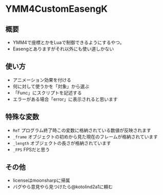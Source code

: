 # YMM4CustomEasengK

## 概要
* YMM4で座標とかをLuaで制御できるようにするやつ。
* Easengとありますがそれ以外にも使い道しかない
## 使い方
* アニメーション効果を付ける
* 何に対して使うかを「対象」から選ぶ
* 「Func」にスクリプトを記述する
* エラーがある場合「error」に表示されると思います
## 特殊な変数
* `ReT` プログラム終了時この変数に格納されている数値が反映されます
* `_frame` オブジェクトの初めから見た現在のフレームが格納されています
* `_length` オブジェクトの長さが格納されています
* `_FPS` FPSだと思う
## その他
* licenseはmoonsharpに帰属
* バグやら意見やら見つけたら@kotolind2a1に頼む
